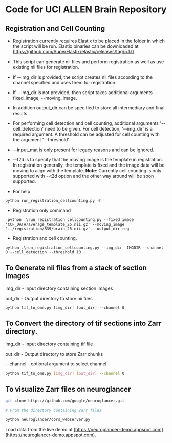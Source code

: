 # Code for UCI ALLEN Brain Repository


## Registration and Cell Counting

* Registration currently requires Elastix to be placed in the folder in which the script will be run. Elastix binaries can be downloaded at https://github.com/SuperElastix/elastix/releases/tag/5.1.0

* This script can generate nii files and perform registration as well as use existing nii files for registration. 
    
* If --img_dir is provided, the script creates nii files according to the channel specified and uses them for registration.

* If --img_dir is not provided, then script takes additional arguments --fixed_image, --moving_image. 

* In addition output_dir can be specified to store all intermediary and final results. 

* For performing cell detection and cell counting, additional arguments '--cell_detection' need to be given. For cell detection, '--img_dir' is a required argument. 
    A threshold can be adjusted for cell counting with the argument '--threshold'

* --input_mat is only present for legacy reasons and can be ignored. 

* --t2d is to specify that the moving image is the template in registration. In registration generally, the template is fixed and the image data will be moving to align with the template.
**Note**: Currently cell counting is only supported with --t2d option and the other way around will be soon supported. 


* For help 
```
python run_registration_cellcounting.py -h
```

* Registration only command 
```
 python .\run_registration_cellcounting.py --fixed_image 'CCF_DATA/average_template_25.nii.gz' --moving_image '../registration/B39/brain_25.nii.gz' --output_dir reg
```

* Registration and cell counting.
```
python .\run_registration_cellcounting.py --img_dir  IMGDIR --channel 0 --cell_detection --threshold 10

```

## To Generate nii files from a stack of section images

img_dir - Input directory containing section images

out_dir - Output directory to store nii files
```
python tif_to_ome.py [img_dir] [out_dir] --channel 0
```

## To Convert the directory of tif sections into Zarr directory. 

img_dir - Input directory containing tif file

out_dir - Output directory to store Zarr chunks

--channel - optional argument to select channel

```bash
python tif_to_ome.py [img_dir] [out_dir] --channel 0 
```

## To visualize Zarr files on neuroglancer

```bash
git clone https://github.com/google/neuroglancer.git

# From the directory containing Zarr files

python neuroglancer/cors_webserver.py
```

Load data from the live demo at [https://neuroglancer-demo.appspot.com](https://neuroglancer-demo.appspot.com).
